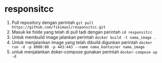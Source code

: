 # responsitcc

1. Pull repository dengan perintah `git pull https://github.com/fikimaul/responsitcc.git`
2. Masuk ke folde yang telah di pull tadi dengan perintah `cd responsitcc`
3. Untuk membuild image jalankan perintah `docker build -t nama_image .`
4. Untuk menjalankan image yang telah dibuild digunkan perintah `docker run -d -p 8000:80 -p 443:443 --name nama_kontainer nama_image`
5. untuk menjalankan doker-compose gunakan perintah `docker-compose up -d`
